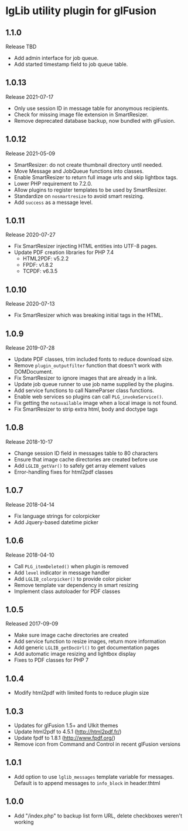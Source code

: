 # lgLib utility plugin for glFusion

## 1.1.0
Release TBD
  * Add admin interface for job queue.
  * Add started timestamp field to job queue table.

## 1.0.13
Release 2021-07-17
  * Only use session ID in message table for anonymous recipients.
  * Check for missing image file extension in SmartResizer.
  * Remove deprecated database backup, now bundled with glFusion.

## 1.0.12
Release 2021-05-09
  * SmartResizer: do not create thumbnail directory until needed.
  * Move Message and JobQueue functions into classes.
  * Enable SmartResizer to return full image urls and skip lightbox tags.
  * Lower PHP requirement to 7.2.0.
  * Allow plugins to register templates to be used by SmartResizer.
  * Standardize on `nosmartresize` to avoid smart resizing.
  * Add `success` as a message level.

## 1.0.11
Release 2020-07-27
  * Fix SmartResizer injecting HTML entities into UTF-8 pages.
  * Update PDF creation libraries for PHP 7.4
    * HTML2PDF: v5.2.2
    * FPDF: v1.8.2
    * TCPDF: v6.3.5

## 1.0.10
Release 2020-07-13
  * Fix SmartResizer which was breaking initial tags in the HTML.

## 1.0.9
Release  2019-07-28
  * Update PDF classes, trim included fonts to reduce download size.
  * Remove `plugin_outputfilter` function that doesn't work with DOMDocument.
  * Fix SmartResizer to ignore images that are already in a link.
  * Update job queue runner to use job name supplied by the plugins.
  * Add service functions to call NameParser class functions.
  * Enable web services so plugins can call `PLG_invokeService()`.
  * Fix getting the `notavailable` image when a local image is not found.
  * Fix SmartResizer to strip extra html, body and doctype tags

## 1.0.8
Release 2018-10-17
- Change session ID field in messages table to 80 characters
- Ensure that image cache directories are created before use
- Add `LGLIB_getVar()` to safely get array element values
- Error-handling fixes for html2pdf classes

## 1.0.7
Release 2018-04-14
- Fix language strings for colorpicker
- Add Jquery-based datetime picker

## 1.0.6
Release 2018-04-10
- Call `PLG_itemDeleted()` when plugin is removed
- Add `level` indicator in message handler
- Add `LGLIB_colorpicker()` to provide color picker
- Remove template var dependency in smart resizing
- Implement class autoloader for PDF classes

## 1.0.5
Released 2017-09-09
- Make sure image cache directories are created
- Add service function to resize images, return more information
- Add generic `LGLIB_getDocUrl()` to get documentation pages
- Add automatic image resizing and lightbox display
- Fixes to PDF classes for PHP 7

## 1.0.4
- Modify html2pdf with limited fonts to reduce plugin size

## 1.0.3
- Updates for glFusion 1.5+ and UIkit themes
- Update html2pdf to 4.5.1 (http://html2pdf.fr/)
- Update fpdf to 1.8.1 (http://www.fpdf.org/)
- Remove icon from Command and Control in recent glFusion versions

## 1.0.1
- Add option to use `lglib_messages` template variable for messages. Default
is to append messages to `info_block` in header.thtml

## 1.0.0
- Add "/index.php" to backup list form URL, delete checkboxes weren't working
